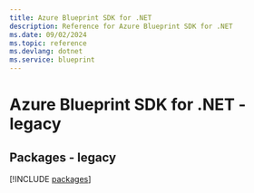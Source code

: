 ```yaml
---
title: Azure Blueprint SDK for .NET
description: Reference for Azure Blueprint SDK for .NET
ms.date: 09/02/2024
ms.topic: reference
ms.devlang: dotnet
ms.service: blueprint
---
```

# Azure Blueprint SDK for .NET - legacy
## Packages - legacy
[!INCLUDE [packages](blueprint-index.md)]